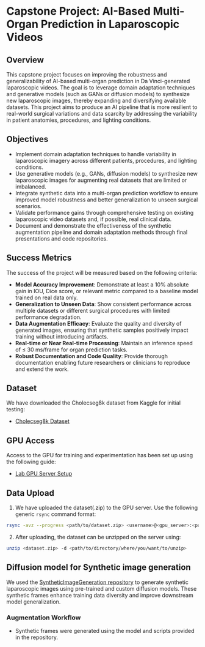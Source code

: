 # Capstone Project: AI-Based Multi-Organ Prediction in Laparoscopic Videos

## Overview
This capstone project focuses on improving the robustness and generalizability of AI-based multi-organ prediction in Da Vinci-generated laparoscopic videos. The goal is to leverage domain adaptation techniques and generative models (such as GANs or diffusion models) to synthesize new laparoscopic images, thereby expanding and diversifying available datasets. This project aims to produce an AI pipeline that is more resilient to real-world surgical variations and data scarcity by addressing the variability in patient anatomies, procedures, and lighting conditions.

## Objectives
- Implement domain adaptation techniques to handle variability in laparoscopic imagery across different patients, procedures, and lighting conditions.
- Use generative models (e.g., GANs, diffusion models) to synthesize new laparoscopic images for augmenting real datasets that are limited or imbalanced.
- Integrate synthetic data into a multi-organ prediction workflow to ensure improved model robustness and better generalization to unseen surgical scenarios.
- Validate performance gains through comprehensive testing on existing laparoscopic video datasets and, if possible, real clinical data.
- Document and demonstrate the effectiveness of the synthetic augmentation pipeline and domain adaptation methods through final presentations and code repositories.

## Success Metrics
The success of the project will be measured based on the following criteria:
- **Model Accuracy Improvement**: Demonstrate at least a 10% absolute gain in IOU, Dice score, or relevant metric compared to a baseline model trained on real data only.
- **Generalization to Unseen Data**: Show consistent performance across multiple datasets or different surgical procedures with limited performance degradation.
- **Data Augmentation Efficacy**: Evaluate the quality and diversity of generated images, ensuring that synthetic samples positively impact training without introducing artifacts.
- **Real-time or Near Real-time Processing**: Maintain an inference speed of ≤ 30 ms/frame for organ prediction tasks.
- **Robust Documentation and Code Quality**: Provide thorough documentation enabling future researchers or clinicians to reproduce and extend the work.

## Dataset
We have downloaded the Cholecseg8k dataset from Kaggle for initial testing:
- [Cholecseg8k Dataset](https://www.kaggle.com/datasets/newslab/cholecseg8k)

## GPU Access
Access to the GPU for training and experimentation has been set up using the following guide:
- [Lab GPU Server Setup](https://github.com/SLUVisLab/lab-wiki/wiki/%F0%9F%93%9F-Lab-GPU-Server-Setup)

## Data Upload
1. We have uploaded the dataset(.zip) to the GPU server. Use the following generic `rsync` command format:
```bash
rsync -avz --progress <path/to/dataset.zip> <username>@<gpu_server>:<path/to/directory/where/you/want/to/upload>
```
2. After uploading, the dataset can be unzipped on the server using:
```bash
unzip <dataset.zip> -d <path/to/directory/where/you/want/to/unzip>
```

## Diffusion model for Synthetic image generation
We used the [SyntheticImageGeneration repository](https://github.com/SimeonAllmendinger/SyntheticImageGeneration) to generate synthetic laparoscopic images using pre-trained and custom diffusion models. These synthetic frames enhance training data diversity and improve downstream model generalization.

### Augmentation Workflow
  - Synthetic frames were generated using the model and scripts provided in the repository.



